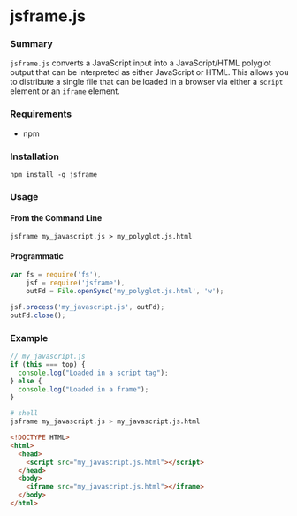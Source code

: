 # jsframe.js

### Summary

`jsframe.js` converts a JavaScript input into a JavaScript/HTML polyglot output
that can be interpreted as either JavaScript or HTML.  This allows you to
distribute a single file that can be loaded in a browser via either a `script`
element or an `iframe` element.


### Requirements

- npm

### Installation

`npm install -g jsframe`

### Usage

####  From the Command Line

`jsframe my_javascript.js > my_polyglot.js.html`

####  Programmatic

```js
var fs = require('fs'),
    jsf = require('jsframe'),
    outFd = File.openSync('my_polyglot.js.html', 'w');

jsf.process('my_javascript.js', outFd);
outFd.close();
```

### Example

```js
// my_javascript.js
if (this === top) {
  console.log("Loaded in a script tag");
} else {
  console.log("Loaded in a frame");
}
```

```sh
# shell
jsframe my_javascript.js > my_javascript.js.html
```

```html
<!DOCTYPE HTML>
<html>
  <head>
    <script src="my_javascript.js.html"></script>
  </head>
  <body>
    <iframe src="my_javascript.js.html"></iframe>
  </body>
</html>
```
